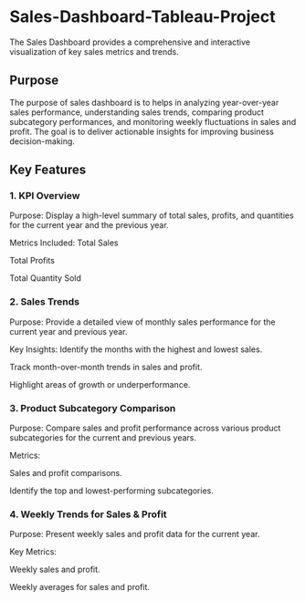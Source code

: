 # Sales-Dashboard-Tableau-Project
The Sales Dashboard provides a comprehensive and interactive visualization of key sales metrics and trends. 

## Purpose
The purpose of sales dashboard is to helps in analyzing year-over-year sales performance, understanding sales trends, comparing product subcategory performances, and monitoring weekly fluctuations in sales and profit. The goal is to deliver actionable insights for improving business decision-making.

## Key Features
### 1. KPI Overview
Purpose: Display a high-level summary of total sales, profits, and quantities for the current year and the previous year.

  Metrics Included:
Total Sales 

Total Profits

Total Quantity Sold

### 2. Sales Trends
Purpose: Provide a detailed view of monthly sales performance for the current year and previous year.

  Key Insights:
Identify the months with the highest and lowest sales.

Track month-over-month trends in sales and profit.

Highlight areas of growth or underperformance.

### 3. Product Subcategory Comparison
Purpose: Compare sales and profit performance across various product subcategories for the current and previous years.

Metrics:

Sales and profit comparisons.

Identify the top and lowest-performing subcategories.

### 4. Weekly Trends for Sales & Profit
Purpose: Present weekly sales and profit data for the current year.

Key Metrics:

Weekly sales and profit.

Weekly averages for sales and profit.


